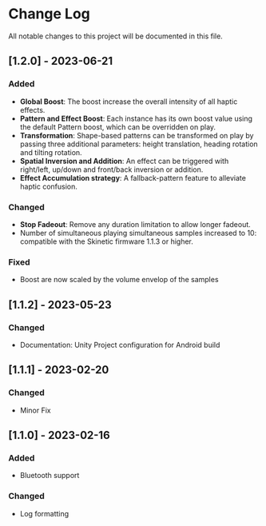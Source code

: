 ﻿
# Change Log
All notable changes to this project will be documented in this file.

## [1.2.0] - 2023-06-21

### Added
- **Global Boost**: The boost increase the overall intensity of all haptic effects.
- **Pattern and Effect Boost**: Each instance has its own boost value using the default Pattern boost, which can be overridden on play. 
- **Transformation**: Shape-based patterns can be transformed on play by passing three additional parameters: height translation, heading rotation and tilting rotation.
- **Spatial Inversion and Addition**: An effect can be triggered with right/left, up/down and front/back inversion or addition.
- **Effect Accumulation strategy**: A fallback-pattern feature to alleviate haptic confusion.

### Changed
- **Stop Fadeout**: Remove any duration limitation to allow longer fadeout.
- Number of simultaneous playing simultaneous samples increased to 10: compatible with the Skinetic firmware 1.1.3 or higher.

### Fixed
- Boost are now scaled by the volume envelop of the samples

## [1.1.2] - 2023-05-23

### Changed
- Documentation: Unity Project configuration for Android build

## [1.1.1] - 2023-02-20

### Changed
- Minor Fix

## [1.1.0] - 2023-02-16

### Added
- Bluetooth support

### Changed
- Log formatting

